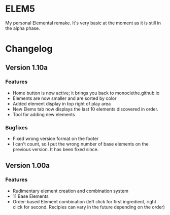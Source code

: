 # ELEM5
My personal Elemental remake. It's very basic at the moment as it is still in the alpha phase.

# Changelog
## Version 1.10a
### Features
- Home button is now active; it brings you back to monoclethe.github.io
- Elements are now smaller and are sorted by color
- Added element display in top right of play area
- New Elems tab now displays the last 10 elements discovered in order.
- Tool for adding new elements
### Bugfixes
- Fixed wrong version format on the footer
- I can't count, so I put the wrong number of base elements on the previous version. It has been fixed since.
## Version 1.00a
### Features
- Rudimentary element creation and combination system
- 11 Base Elements
- Order-based Element combination (left click for first ingredient, right click for second. Recipies can vary in the future depending on the order)
